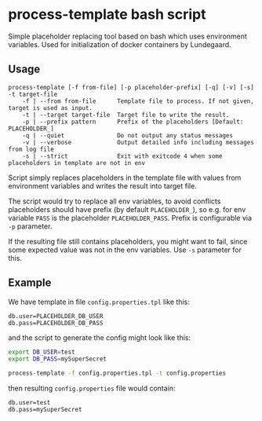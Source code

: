 # process-template bash script

Simple placeholder replacing tool based on bash which uses environment variables. Used for initialization of docker containers by Lundegaard.


## Usage

```
process-template [-f from-file] [-p placeholder-prefix] [-q] [-v] [-s] -t target-file
    -f | --from from-file      Template file to process. If not given, target is used as input.
    -t | --target target-file  Target file to write the result.
    -p | --prefix pattern      Prefix of the placeholders [Default: PLACEHOLDER_]
    -q | --quiet               Do not output any status messages
    -v | --verbose             Output detailed info including messages from log file
    -s | --strict              Exit with exitcode 4 when some placeholders in template are not in env
```

Script simply replaces placeholders in the template file with values from environment variables and writes the result into target file.

The script would try to replace all env variables, to avoid conflicts placeholders should have prefix (by default `PLACEHOLDER_`), so e.g. for env variable `PASS` is the placeholder `PLACEHOLDER_PASS`. Prefix is configurable via `-p` parameter.

If the resulting file still contains placeholders, you might want to fail, since some expected value was not in the env variables. Use `-s` parameter for this.

## Example

We have template in file `config.properties.tpl` like this:

```
db.user=PLACEHOLDER_DB_USER
db.pass=PLACEHOLDER_DB_PASS
```

and the script to generate the config might look like this:

```bash
export DB_USER=test
export DB_PASS=mySuperSecret

process-template -f config.properties.tpl -t config.properties
```

then resulting `config.properties` file would contain:

```
db.user=test
db.pass=mySuperSecret
```
